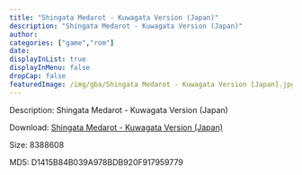 ```yaml
---
title: "Shingata Medarot - Kuwagata Version (Japan)"
description: "Shingata Medarot - Kuwagata Version (Japan)"
author: 
categories: ["game","rom"]
date: 
displayInList: true
displayInMenu: false
dropCap: false
featuredImage: /img/gba/Shingata Medarot - Kuwagata Version [Japan].jpg
---
```


Description: Shingata Medarot - Kuwagata Version (Japan)

Download: <a style="text-decoration:underline;" href="https://mega.nz/#!GHIEXKQD!6s7YslNz_2vf0L-JBpDdB2KrcArcL7G0Da8b4dEAAkI" target = "_blank" rel = "nofollow" > Shingata Medarot - Kuwagata Version (Japan)</a>

Size: 8388608

MD5: D1415B84B039A978BDB920F917959779

